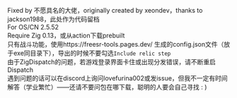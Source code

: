 Fixed by 不愿具名的大佬，originally created by xeondev，thanks to jackson1988，此处作为代码留档<br>
For OS/CN 2.5.52<br>
Require Zig 0.13，或从action下载prebuilt<br>
只有战斗功能，使用https://freesr-tools.pages.dev/ 生成的config.json文件（放于exe同目录下），导出的时候不要勾选`Include relic step`<br>
由于ZigDispatch的问题，若游戏登录界面卡住或出现分发错误，请不断重启Dispatch<br>
遇到问题的话可以在discord上询问lovefurina002或发issue，但我不一定有时间解答（学业繁忙）——还请不要问包在哪下载，聪明的人要会自己寻找 : )<br>

